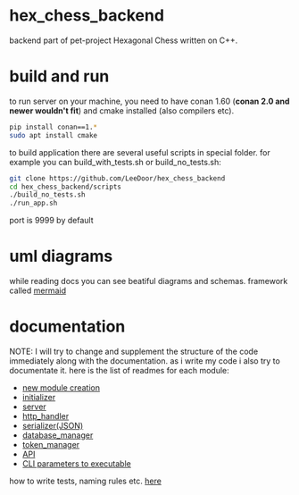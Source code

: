 # hex_chess_backend
backend part of pet-project Hexagonal Chess written on C++.

# build and run
to run server on your machine, you need to have conan 1.60 (**conan 2.0 and newer wouldn't fit**) and cmake installed (also compilers etc).

```sh
pip install conan==1.*
sudo apt install cmake
```
to build application there are several useful scripts in special folder. for example you can build_with_tests.sh or build_no_tests.sh:
```sh
git clone https://github.com/LeeDoor/hex_chess_backend
cd hex_chess_backend/scripts
./build_no_tests.sh
./run_app.sh
```
port is 9999 by default

# uml diagrams
while reading docs you can see beatiful diagrams and schemas. framework called [mermaid](https://www.mermaidchart.com)

# documentation
NOTE: I will try to change and supplement the structure of the code immediately along with the documentation.
as i write my code i also try to documentate it. here is the list of readmes for each module:
* [new module creation](docs/new_module_creation.md)
* [initializer](docs/initializer.md)
* [server](docs/server.md)
* [http_handler](docs/http_handler.md)
* [serializer(JSON)](docs/serializer.md)
* [database_manager](docs/database_manager.md)
* [token_manager](docs/token_manager.md)
* [API](docs/http_api.md)
* [CLI parameters to executable](docs/CLI%20parameters%20to%20executable.md)

how to write tests, naming rules etc. [here](docs/tests.md)